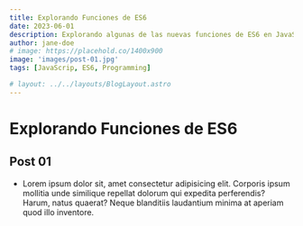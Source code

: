 ```yaml
---
title: Explorando Funciones de ES6
date: 2023-06-01
description: Explorando algunas de las nuevas funciones de ES6 en JavaScript
author: jane-doe
# image: https://placehold.co/1400x900
image: 'images/post-01.jpg'
tags: [JavaScrip, ES6, Programming]

# layout: ../../layouts/BlogLayout.astro
---
```


<!-- # {frontmatter.title} //this is for mdx -->

# Explorando Funciones de ES6

## Post 01

- Lorem ipsum dolor sit, amet consectetur adipisicing elit. Corporis ipsum mollitia unde similique repellat dolorum qui expedita perferendis? Harum, natus quaerat? Neque blanditiis laudantium minima at aperiam quod illo inventore.
